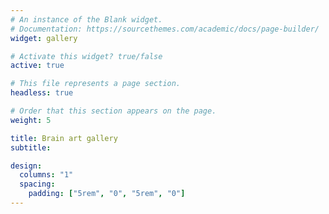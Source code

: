 ```yaml
---
# An instance of the Blank widget.
# Documentation: https://sourcethemes.com/academic/docs/page-builder/
widget: gallery

# Activate this widget? true/false
active: true

# This file represents a page section.
headless: true

# Order that this section appears on the page.
weight: 5

title: Brain art gallery
subtitle:

design:
  columns: "1"
  spacing:
    padding: ["5rem", "0", "5rem", "0"]
---
```

